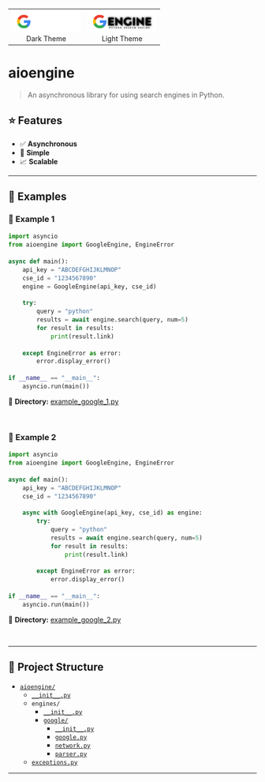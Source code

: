 
<p align="center">
  <table>
    <tr>
      <td align="center">
        <img src="https://raw.githubusercontent.com/KissmeBro/aioengine/refs/heads/main/theme_dark.png" alt="Dark Theme" style="width: 140px; height: auto;">
        <br>Dark Theme
      </td>
      <td align="center">
        <img src="https://raw.githubusercontent.com/KissmeBro/aioengine/refs/heads/main/theme_light.png" alt="Light Theme" style="width: 140px; height: auto;">
        <br>Light Theme
      </td>
    </tr>
  </table>
</p>

# aioengine  

> An asynchronous library for using search engines in Python.  

## ⭐ Features  
- ✅ **Asynchronous**  
- 🚀 **Simple**  
- 📈 **Scalable**  

---

## 📌 Examples  

### 🔹 Example 1  
```python
import asyncio
from aioengine import GoogleEngine, EngineError

async def main():
    api_key = "ABCDEFGHIJKLMNOP"
    cse_id = "1234567890"
    engine = GoogleEngine(api_key, cse_id)
    
    try:
        query = "python"
        results = await engine.search(query, num=5)
        for result in results:
            print(result.link)

    except EngineError as error:
        error.display_error()
        
if __name__ == "__main__":
    asyncio.run(main())
```
📂 **Directory:** [example_google_1.py](https://github.com/KissmeBro/aioengine/blob/main/examples/example_google_1.py)  

<br>

### 🔹 Example 2  
```python
import asyncio
from aioengine import GoogleEngine, EngineError

async def main():
    api_key = "ABCDEFGHIJKLMNOP"
    cse_id = "1234567890"
    
    async with GoogleEngine(api_key, cse_id) as engine:
        try:
            query = "python"
            results = await engine.search(query, num=5)
            for result in results:
                print(result.link)

        except EngineError as error:
            error.display_error()

if __name__ == "__main__":
    asyncio.run(main())
```
📂 **Directory:** [example_google_2.py](https://github.com/KissmeBro/aioengine/blob/main/examples/example_google_2.py)  

<br>

---

## 📂 Project Structure  
- [`aioengine/`](https://github.com/KissmeBro/aioengine/blob/main/aioengine)
  - [`__init__.py`](https://github.com/KissmeBro/aioengine/blob/main/aioengine/__init__.py)
  - `engines/`
    - [`__init__.py`](https://github.com/KissmeBro/aioengine/blob/main/aioengine/engines/__init__.py)
    - [`google/`](https://github.com/KissmeBro/aioengine/blob/main/aioengine/engines/google)
      - [`__init__.py`](https://github.com/KissmeBro/aioengine/blob/main/aioengine/engines/google/__init__.py)
      - [`google.py`](https://github.com/KissmeBro/aioengine/blob/main/aioengine/engines/google/google.py)
      - [`network.py`](https://github.com/KissmeBro/aioengine/blob/main/aioengine/engines/google/network.py)
      - [`parser.py`](https://github.com/KissmeBro/aioengine/blob/main/aioengine/engines/google/parser.py)
  - [`exceptions.py`](https://github.com/KissmeBro/aioengine/blob/main/aioengine/exceptions.py)  

--- 
